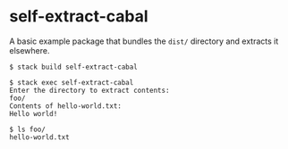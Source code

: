 # self-extract-cabal

A basic example package that bundles the `dist/` directory and extracts it elsewhere.

```
$ stack build self-extract-cabal

$ stack exec self-extract-cabal
Enter the directory to extract contents:
foo/
Contents of hello-world.txt:
Hello world!

$ ls foo/
hello-world.txt
```
